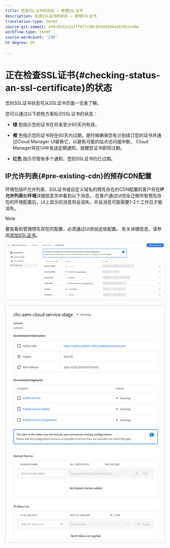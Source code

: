```yaml
---
title: 检查SSL证书的状态 — 管理SSL证书
description: 检查SSL证书的状态 — 管理SSL证书
translation-type: tm+mt
source-git-commit: e99c8552e2afff677c08c859dd1044287053a40e
workflow-type: tm+mt
source-wordcount: '236'
ht-degree: 0%

---
```



# 正在检查SSL证书{#checking-status-an-ssl-certificate}的状态

您的SSL证书状态可从SSL证书页面一览表了解。

您可以通过以下颜色方案标识SSL证书的状态：

* **绿**
色指示您的证书在将来至少60天内有效。

* **橙**
色指示您的证书将在60天内过期。是时候确保您有计划续订您的证书并通过Cloud Manager UI替换它，以避免可能的站点访问或中断。 Cloud Manager将在UI中发送定期通知，提醒您证书即将过期。

* **红色**
指示尽管有多个通知，您的SSL证书仍已过期。

## IP允许列表{#pre-existing-cdn}的预存CDN配置

环境包括IP允许列表、SSL证书或自定义域名的预先存在的CDN配置的客户将在&#x200B;**IP允许列表**&#x200B;和&#x200B;**环境**&#x200B;详细信息页中看到以下消息。 在客户通过UI完全迁移所有预先存在的环境配置后，UI上显示的消息将会消失，并且消息可能需要1-2个工作日才能消失。

>[!NOTE]
>要查看和管理预先存在的配置，必须通过UI添加这些配置。 有关详细信息，请参阅[添加SSL证书](/help/implementing/cloud-manager/managing-ssl-certifications/add-ssl-certificate.md)。

![](/help/implementing/cloud-manager/assets/ip-allow-list-message1.png)

![](/help/implementing/cloud-manager/assets/ip-allow-list-message2.png)